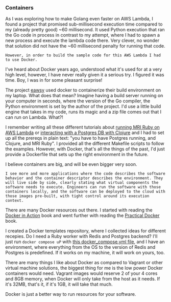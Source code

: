 ### Containers

As I was exploring how to make Golang even faster on AWS Lambda, I found a project that promised sub-millisecond execution time compared to my (already pretty good) ~60 millisecond. It used Python execution that ran the Go code in process in contrast to my attempt, where I had to spawn a new process and execute the lambda code there. Very clever, no wonder that solution did not have the ~60 millisecond penalty for running that code.

```highlight
However, in order to build the sample code for this AWS Lambda I had to use Docker.
```

I've heard about Docker years ago, understood what it's used for at a very high level, however, I have never really given it a serious try. I figured it was time. Boy, I was in for some pleasant surprise!

The project <a href="">eawsy</a> used docker to containerize their build environment on my laptop. What does that mean? Imagine having a build server running on your computer in seconds, where the version of the Go compiler, the Python environment is set by the author of the project. I'd use a little build engine that takes in my code, runs its magic and a zip file comes out that I can run on Lambda. What?!

I remember writing all these different tutorials about <a href="">running MRI Ruby on AWS Lambda</a> or <a href="">interacting with a Postgres DB with Clojure</a> and I had to set up all the prereqs in plain text: "you have to have Postgres running, and Clojure, and MRI Ruby". I provided all the different Makefile scripts to follow the examples. However, with Docker, that's all the things of the past, I'd just provide a Dockerfile that sets up the right environment in the future.

I believe containers are big, and will be even bigger very soon.

```highlight
I see more and more applications where the code describes the software behavior and the container descriptor describes the environment. They will live side by side, clearly stating what virtual components the software needs to execute. Engineers can run the software with those containers locally, and the software can be deployed to the cloud with those images pre-built, with tight control around its execution context.
```

There are many Docker resources out there. I started with reading the <a href="">Docker in Action</a> book and went further with reading the <a href="">Practical Docker</a> book.

I created a Docker templates repository, where I collected ideas for different recepies. Do I need a Ruby worker with Redis and Postgres backend? I'll just run `docker compose uP` with <a href="">this docker_compose.yml file</a>, and I have an environment, where everything from the OS to the version of Redis and Postgres is predefined. If it works on my machine, it will work on yours, too.

There are many things I like about Docker as compared to Vagrant or other virtual machine solutions, the biggest thing for me is the low power Docker containers would need. Vagrant images would reserve 2 of your 4 cores and 8GB memory, when Docker will only take from the host as it needs. If it's 32MB, that's it, if it's 1GB, it will take that much.

Docker is just a better way to run resources for your software.
